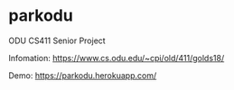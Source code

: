 # parkodu
ODU CS411 Senior Project

Infomation: https://www.cs.odu.edu/~cpi/old/411/golds18/

Demo: https://parkodu.herokuapp.com/
